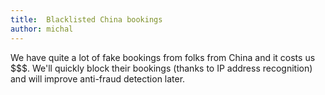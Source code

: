 ```yaml
---
title:  Blacklisted China bookings
author: michal
---
```


We have quite a lot of fake bookings from folks from China and it costs us $$$. We'll quickly block their bookings (thanks to IP address recognition) and will improve anti-fraud detection later.
